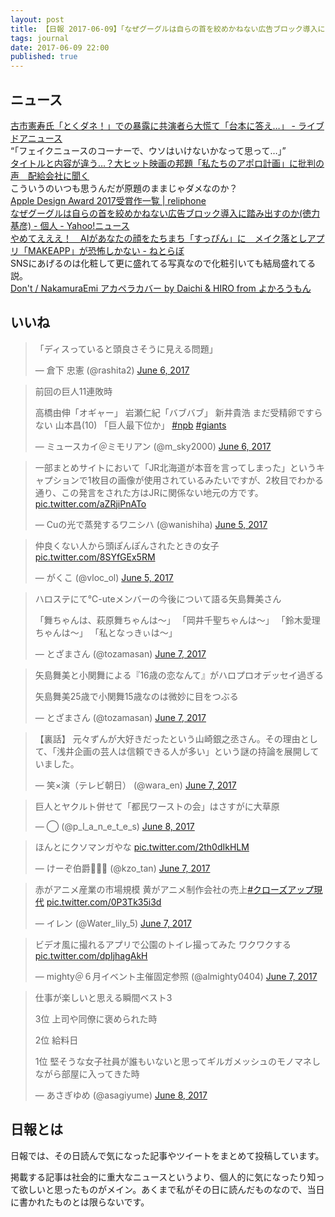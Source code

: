 ```yaml
---
layout: post
title: 【日報 2017-06-09】「なぜグーグルは自らの首を絞めかねない広告ブロック導入に踏み出すのか」他
tags: journal
date: 2017-06-09 22:00
published: true
---
```



## ニュース

<div class="news"><a href="http://news.livedoor.com/article/detail/13174441/" target="_blank">古市憲寿氏「とくダネ！」での暴露に共演者ら大慌て「台本に答え…」 - ライブドアニュース</a>
<div class="newscomme">“「フェイクニュースのコーナーで、ウソはいけないかなって思って…」”
</div>
</div>

<div class="news"><a href="https://www.buzzfeed.com/jp/harunayamazaki/dream-apollo" target="_blank">タイトルと内容が違う…？大ヒット映画の邦題「私たちのアポロ計画」に批判の声　配給会社に聞く</a>
<div class="newscomme">こういうのいつも思うんだが原題のままじゃダメなのか？
</div>
</div>

<div class="news"><a href="http://reliphone.jp/apple-design-award-2017/" target="_blank">Apple Design Award 2017受賞作一覧 | reliphone</a>
<div class="newscomme"></div>
</div>

<div class="news"><a href="https://news.yahoo.co.jp/byline/tokurikimotohiko/20170609-00071876/" target="_blank">なぜグーグルは自らの首を絞めかねない広告ブロック導入に踏み出すのか(徳力基彦) - 個人 - Yahoo!ニュース</a>
<div class="newscomme"></div>
</div>

<div class="news"><a href="http://nlab.itmedia.co.jp/nl/articles/1706/08/news151.html" target="_blank">やめてえええ！　AIがあなたの顔をたちまち「すっぴん」に　メイク落としアプリ「MAKEAPP」が恐怖しかない - ねとらぼ</a>
<div class="newscomme">SNSにあげるのは化粧して更に盛れてる写真なので化粧引いても結局盛れてる説。
</div>
</div>

<div class="news"><a href="http://www.youtube.com/watch?v=9sQMj11lNMo" target="_blank">Don't / NakamuraEmi アカペラカバー by Daichi & HIRO from よかろうもん</a>
<div class="newscomme"></div>
</div>


## いいね

 <blockquote class="twitter-tweet"><p lang="ja" dir="ltr">「ディスっていると頭良さそうに見える問題」</p>&mdash; 倉下 忠憲 (@rashita2) <a href="https://twitter.com/rashita2/status/872072903260610562">June 6, 2017</a></blockquote>
<script async src="//platform.twitter.com/widgets.js" charset="utf-8"></script> 
 
 
<blockquote class="twitter-tweet"><p lang="ja" dir="ltr">前回の巨人11連敗時 
 
高橋由伸「オギャー」 
岩瀬仁紀「バブバブ」 
新井貴浩  まだ受精卵ですらない 
山本昌(10) 「巨人最下位か」 <a href="https://twitter.com/hashtag/npb?src=hash">#npb</a> <a href="https://twitter.com/hashtag/giants?src=hash">#giants</a></p>&mdash; ミュースカイ＠ミモリアン (@m_sky2000) <a href="https://twitter.com/m_sky2000/status/872073036987457536">June 6, 2017</a></blockquote>
<script async src="//platform.twitter.com/widgets.js" charset="utf-8"></script> 
 
 
<blockquote class="twitter-tweet"><p lang="ja" dir="ltr">一部まとめサイトにおいて「JR北海道が本音を言ってしまった」というキャプションで1枚目の画像が使用されているみたいですが、2枚目でわかる通り、この発言をされた方はJRに関係ない地元の方です。 <a href="https://t.co/aZRjiPnATo">pic.twitter.com/aZRjiPnATo</a></p>&mdash; Cuの光で蒸発するワニシハ (@wanishiha) <a href="https://twitter.com/wanishiha/status/871530073806970880">June 5, 2017</a></blockquote>
<script async src="//platform.twitter.com/widgets.js" charset="utf-8"></script> 
 
 
<blockquote class="twitter-tweet"><p lang="ja" dir="ltr">仲良くない人から頭ぽんぽんされたときの女子 <a href="https://t.co/8SYfGEx5RM">pic.twitter.com/8SYfGEx5RM</a></p>&mdash; がくこ (@vloc_ol) <a href="https://twitter.com/vloc_ol/status/871664316935585792">June 5, 2017</a></blockquote>
<script async src="//platform.twitter.com/widgets.js" charset="utf-8"></script> 
 
 
<blockquote class="twitter-tweet"><p lang="ja" dir="ltr">ハロステにて℃-uteメンバーの今後について語る矢島舞美さん 
 
「舞ちゃんは、萩原舞ちゃんは〜」 
「岡井千聖ちゃんは〜」 
「鈴木愛理ちゃんは〜」 
「私となっきぃは〜」</p>&mdash; とざまさん (@tozamasan) <a href="https://twitter.com/tozamasan/status/872432943406366720">June 7, 2017</a></blockquote>
<script async src="//platform.twitter.com/widgets.js" charset="utf-8"></script> 
 
 
<blockquote class="twitter-tweet"><p lang="ja" dir="ltr">矢島舞美と小関舞による『16歳の恋なんて』がハロプロオデッセイ過ぎる 
 
矢島舞美25歳で小関舞15歳なのは微妙に目をつぶる</p>&mdash; とざまさん (@tozamasan) <a href="https://twitter.com/tozamasan/status/872434262082895873">June 7, 2017</a></blockquote>
<script async src="//platform.twitter.com/widgets.js" charset="utf-8"></script> 
 
 
<blockquote class="twitter-tweet"><p lang="ja" dir="ltr">【裏話】 
元々ずんが大好きだったという山崎銀之丞さん。その理由として、「浅井企画の芸人は信頼できる人が多い」という謎の持論を展開していました。</p>&mdash; 笑×演（テレビ朝日） (@wara_en) <a href="https://twitter.com/wara_en/status/872499337498025984">June 7, 2017</a></blockquote>
<script async src="//platform.twitter.com/widgets.js" charset="utf-8"></script> 
 
 
<blockquote class="twitter-tweet"><p lang="ja" dir="ltr">巨人とヤクルト併せて「都民ワーストの会」はさすがに大草原</p>&mdash; ◯ (@p_l_a_n_e_t_e_s) <a href="https://twitter.com/p_l_a_n_e_t_e_s/status/872779047478087680">June 8, 2017</a></blockquote>
<script async src="//platform.twitter.com/widgets.js" charset="utf-8"></script> 
 
 
<blockquote class="twitter-tweet"><p lang="ja" dir="ltr">ほんとにクソマンガやな <a href="https://t.co/2th0dIkHLM">pic.twitter.com/2th0dIkHLM</a></p>&mdash; けーぞ伯爵🍊😈🍮 (@kzo_tan) <a href="https://twitter.com/kzo_tan/status/872431161867251712">June 7, 2017</a></blockquote>
<script async src="//platform.twitter.com/widgets.js" charset="utf-8"></script> 
 
 
<blockquote class="twitter-tweet"><p lang="ja" dir="ltr">赤がアニメ産業の市場規模 
黄がアニメ制作会社の売上<a href="https://twitter.com/hashtag/%E3%82%AF%E3%83%AD%E3%83%BC%E3%82%BA%E3%82%A2%E3%83%83%E3%83%97%E7%8F%BE%E4%BB%A3?src=hash">#クローズアップ現代</a> <a href="https://t.co/0P3Tk35i3d">pic.twitter.com/0P3Tk35i3d</a></p>&mdash; イレン (@Water_lily_5) <a href="https://twitter.com/Water_lily_5/status/872440573654843396">June 7, 2017</a></blockquote>
<script async src="//platform.twitter.com/widgets.js" charset="utf-8"></script> 
 
 
<blockquote class="twitter-tweet"><p lang="ja" dir="ltr">ビデオ風に撮れるアプリで公園のトイレ撮ってみた ワクワクする <a href="https://t.co/dpIjhagAkH">pic.twitter.com/dpIjhagAkH</a></p>&mdash; mighty＠６月イベント主催固定参照 (@almighty0404) <a href="https://twitter.com/almighty0404/status/872456853078261762">June 7, 2017</a></blockquote>
<script async src="//platform.twitter.com/widgets.js" charset="utf-8"></script> 
 
 
<blockquote class="twitter-tweet"><p lang="ja" dir="ltr">仕事が楽しいと思える瞬間ベスト3 
 
3位 上司や同僚に褒められた時 
 
2位 給料日 
 
1位 堅そうな女子社員が誰もいないと思ってギルガメッシュのモノマネしながら部屋に入ってきた時</p>&mdash; あさぎゆめ (@asagiyume) <a href="https://twitter.com/asagiyume/status/872758425792389120">June 8, 2017</a></blockquote>
<script async src="//platform.twitter.com/widgets.js" charset="utf-8"></script> 
 

## 日報とは

日報では、その日読んで気になった記事やツイートをまとめて投稿しています。

掲載する記事は社会的に重大なニュースというより、個人的に気になったり知って欲しいと思ったものがメイン。あくまで私がその日に読んだものなので、当日に書かれたものとは限らないです。